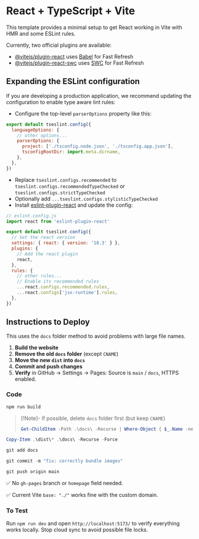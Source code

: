 # React + TypeScript + Vite

This template provides a minimal setup to get React working in Vite with HMR and some ESLint rules.

Currently, two official plugins are available:

- [@vitejs/plugin-react](https://github.com/vitejs/vite-plugin-react/blob/main/packages/plugin-react/README.md) uses [Babel](https://babeljs.io/) for Fast Refresh
- [@vitejs/plugin-react-swc](https://github.com/vitejs/vite-plugin-react-swc) uses [SWC](https://swc.rs/) for Fast Refresh

## Expanding the ESLint configuration

If you are developing a production application, we recommend updating the configuration to enable type aware lint rules:

- Configure the top-level `parserOptions` property like this:

```js
export default tseslint.config({
  languageOptions: {
    // other options...
    parserOptions: {
      project: ['./tsconfig.node.json', './tsconfig.app.json'],
      tsconfigRootDir: import.meta.dirname,
    },
  },
})
```

- Replace `tseslint.configs.recommended` to `tseslint.configs.recommendedTypeChecked` or `tseslint.configs.strictTypeChecked`
- Optionally add `...tseslint.configs.stylisticTypeChecked`
- Install [eslint-plugin-react](https://github.com/jsx-eslint/eslint-plugin-react) and update the config:

```js
// eslint.config.js
import react from 'eslint-plugin-react'

export default tseslint.config({
  // Set the react version
  settings: { react: { version: '18.3' } },
  plugins: {
    // Add the react plugin
    react,
  },
  rules: {
    // other rules...
    // Enable its recommended rules
    ...react.configs.recommended.rules,
    ...react.configs['jsx-runtime'].rules,
  },
})
```

## Instructions to Deploy

This uses the `docs` folder method to avoid problems with large file names.

1. **Build the website**
2. **Remove the old `docs` folder** (except `CNAME`)
3. **Move the new `dist` into `docs`**
4. **Commit and push changes**
5. **Verify** in GitHub → Settings → Pages: Source is `main` / `docs`, HTTPS enabled.

### Code

```PowerShell
npm run build
```

> [!Note]- If possible, delete `docs` folder first (but keep `CNAME`)
>
> ```PowerShell
> Get-ChildItem -Path .\docs\ -Recurse | Where-Object { $_.Name -ne "CNAME" } | Remove-Item -Force -Recurse
> ```

```PowerShell
Copy-Item .\dist\* .\docs\ -Recurse -Force
```

```PowerShell
git add docs
```

```PowerShell
git commit -m "fix: correctly bundle images"
```

```PowerShell
git push origin main
```


✅ No `gh-pages` branch or `homepage` field needed.

✅ Current Vite `base: "./"` works fine with the custom domain.

### To Test

Run `npm run dev` and open `http://localhost:5173/` to verify everything works locally. Stop cloud sync to avoid possible file locks.

